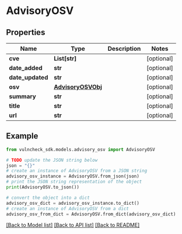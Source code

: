 # AdvisoryOSV


## Properties

Name | Type | Description | Notes
------------ | ------------- | ------------- | -------------
**cve** | **List[str]** |  | [optional] 
**date_added** | **str** |  | [optional] 
**date_updated** | **str** |  | [optional] 
**osv** | [**AdvisoryOSVObj**](AdvisoryOSVObj.md) |  | [optional] 
**summary** | **str** |  | [optional] 
**title** | **str** |  | [optional] 
**url** | **str** |  | [optional] 

## Example

```python
from vulncheck_sdk.models.advisory_osv import AdvisoryOSV

# TODO update the JSON string below
json = "{}"
# create an instance of AdvisoryOSV from a JSON string
advisory_osv_instance = AdvisoryOSV.from_json(json)
# print the JSON string representation of the object
print(AdvisoryOSV.to_json())

# convert the object into a dict
advisory_osv_dict = advisory_osv_instance.to_dict()
# create an instance of AdvisoryOSV from a dict
advisory_osv_from_dict = AdvisoryOSV.from_dict(advisory_osv_dict)
```
[[Back to Model list]](../README.md#documentation-for-models) [[Back to API list]](../README.md#documentation-for-api-endpoints) [[Back to README]](../README.md)


